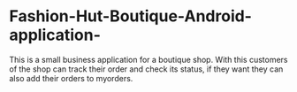 # Fashion-Hut-Boutique-Android-application-
This is a small business application for a boutique shop. With this customers of the shop can track their order and check its status, if they want they can also add their orders to myorders.
